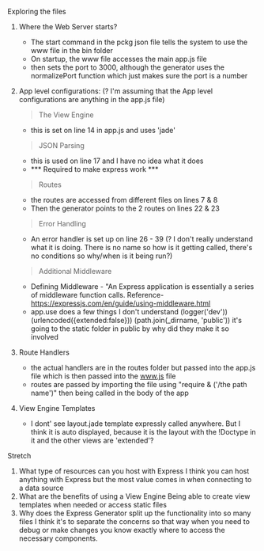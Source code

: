 Exploring the files
1. Where the Web Server starts?
    - The start command in the pckg json file tells the system to use the www file in the bin folder
    - On startup, the www file accesses the main app.js file
    - then sets the port to 3000, although the generator uses the normalizePort function which just makes sure the port is a number
2. App level configurations:
    (? I'm assuming that the App level configurations are anything in the app.js file)
    > The View Engine
    - this is set on line 14 in app.js and uses 'jade' 

    > JSON Parsing
    - this is used on line 17 and I have no idea what it does
    - *** Required to make express work ***

    > Routes
    - the routes are accessed from different files on lines 7 & 8
    - Then the generator points to the 2 routes on lines 22 & 23

    > Error Handling
    - An error handler is set up on line 26 - 39
    (? I don't really understand what it is doing. There is no name so how is it getting called, there's no conditions so why/when is it being run?)

    > Additional Middleware
    - Defining Middleware - 
        "An Express application is essentially a series of middleware function calls.
        Reference- https://expressjs.com/en/guide/using-middleware.html
    - app.use does a few things I don't understand 
        (logger('dev'))
        (urlencoded({extended:false}))
        (path.join(_dirname, 'public')) it's going to the static folder in public by why did they make it so involved
3. Route Handlers
    - the actual handlers are in the routes folder but passed into the app.js file which is then passed into the www.js file
    - routes are passed by importing the file using "require & ('/the path name')" then being called in the body of the app
4. View Engine Templates
    - I dont' see layout.jade template expressly called anywhere. But I think it is auto displayed, because it is the layout with the !Doctype in it and the other views are 'extended'?

Stretch
1. What type of resources can you host with Express
    I think you can host anything with Express but the most value comes in when connecting to a data source
2. What are the benefits of using a View Engine
    Being able to create view templates when needed or access static files
3. Why does the Express Generator split up the functionality into so many files
    I think it's to separate the concerns so that way when you need to debug or make changes you know exactly where to access the necessary components.




